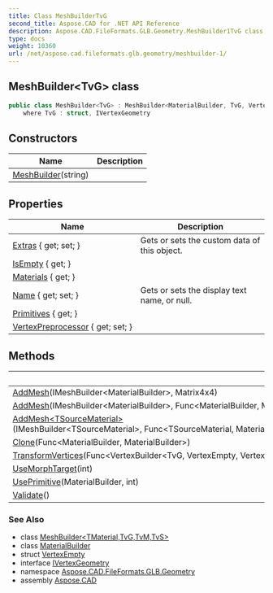 ```yaml
---
title: Class MeshBuilderTvG
second_title: Aspose.CAD for .NET API Reference
description: Aspose.CAD.FileFormats.GLB.Geometry.MeshBuilder1TvG class. 
type: docs
weight: 10360
url: /net/aspose.cad.fileformats.glb.geometry/meshbuilder-1/
---
```

## MeshBuilder&lt;TvG&gt; class

```csharp
public class MeshBuilder<TvG> : MeshBuilder<MaterialBuilder, TvG, VertexEmpty, VertexEmpty>
    where TvG : struct, IVertexGeometry
```

## Constructors

| Name | Description |
| --- | --- |
| [MeshBuilder](meshbuilder/)(string) |  |

## Properties

| Name | Description |
| --- | --- |
| [Extras](../../aspose.cad.fileformats.glb.geometry/basebuilder/extras/) { get; set; } | Gets or sets the custom data of this object. |
| [IsEmpty](../../aspose.cad.fileformats.glb.geometry/meshbuilder-4/isempty/) { get; } |  |
| [Materials](../../aspose.cad.fileformats.glb.geometry/meshbuilder-4/materials/) { get; } |  |
| [Name](../../aspose.cad.fileformats.glb.geometry/basebuilder/name/) { get; set; } | Gets or sets the display text name, or null. |
| [Primitives](../../aspose.cad.fileformats.glb.geometry/meshbuilder-4/primitives/) { get; } |  |
| [VertexPreprocessor](../../aspose.cad.fileformats.glb.geometry/meshbuilder-4/vertexpreprocessor/) { get; set; } |  |

## Methods

| Name | Description |
| --- | --- |
| [AddMesh](../../aspose.cad.fileformats.glb.geometry/meshbuilder-4/addmesh/)(IMeshBuilder&lt;MaterialBuilder&gt;, Matrix4x4) |  |
| [AddMesh](../../aspose.cad.fileformats.glb.geometry/meshbuilder-4/addmesh/)(IMeshBuilder&lt;MaterialBuilder&gt;, Func&lt;MaterialBuilder, MaterialBuilder&gt;, Converter&lt;IVertexBuilder, VertexBuilder&lt;TvG, VertexEmpty, VertexEmpty&gt;&gt;) |  |
| [AddMesh&lt;TSourceMaterial&gt;](../../aspose.cad.fileformats.glb.geometry/meshbuilder-4/addmesh/)(IMeshBuilder&lt;TSourceMaterial&gt;, Func&lt;TSourceMaterial, MaterialBuilder&gt;, Converter&lt;IVertexBuilder, VertexBuilder&lt;TvG, VertexEmpty, VertexEmpty&gt;&gt;) |  |
| [Clone](../../aspose.cad.fileformats.glb.geometry/meshbuilder-4/clone/)(Func&lt;MaterialBuilder, MaterialBuilder&gt;) |  |
| [TransformVertices](../../aspose.cad.fileformats.glb.geometry/meshbuilder-4/transformvertices/)(Func&lt;VertexBuilder&lt;TvG, VertexEmpty, VertexEmpty&gt;, VertexBuilder&lt;TvG, VertexEmpty, VertexEmpty&gt;&gt;) |  |
| [UseMorphTarget](../../aspose.cad.fileformats.glb.geometry/meshbuilder-4/usemorphtarget/)(int) |  |
| [UsePrimitive](../../aspose.cad.fileformats.glb.geometry/meshbuilder-4/useprimitive/)(MaterialBuilder, int) |  |
| [Validate](../../aspose.cad.fileformats.glb.geometry/meshbuilder-4/validate/)() |  |

### See Also

* class [MeshBuilder&lt;TMaterial,TvG,TvM,TvS&gt;](../meshbuilder-4/)
* class [MaterialBuilder](../../aspose.cad.fileformats.glb.materials/materialbuilder/)
* struct [VertexEmpty](../../aspose.cad.fileformats.glb.geometry.vertextypes/vertexempty/)
* interface [IVertexGeometry](../../aspose.cad.fileformats.glb.geometry.vertextypes/ivertexgeometry/)
* namespace [Aspose.CAD.FileFormats.GLB.Geometry](../../aspose.cad.fileformats.glb.geometry/)
* assembly [Aspose.CAD](../../)


